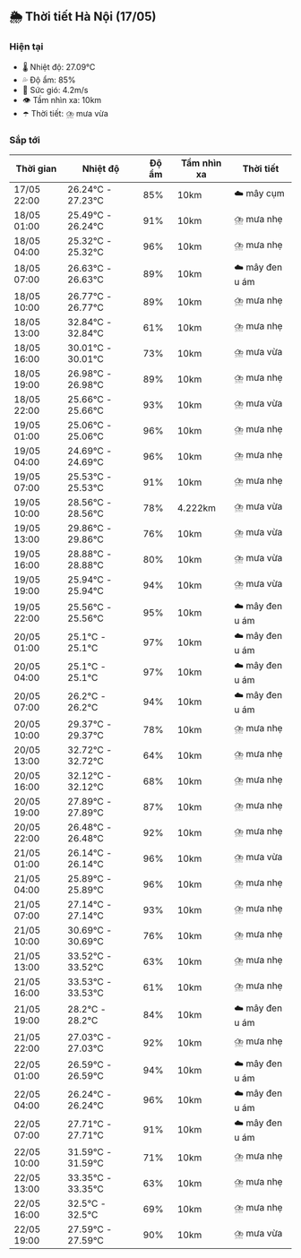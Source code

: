 ## 🌦️ Thời tiết Hà Nội (17/05)

### Hiện tại

- 🌡️ Nhiệt độ: 27.09℃
- 💦 Độ ẩm: 85%
- 💨 Sức gió: 4.2m/s
- 👁️ Tầm nhìn xa: 10km
- ☂️ Thời tiết: ⛈️ mưa vừa

### Sắp tới

| Thời gian | Nhiệt độ | Độ ẩm | Tầm nhìn xa | Thời tiết |
| --- | --- | --- | --- | --- |
| 17/05 22:00 | 26.24℃ - 27.23℃ | 85% | 10km | ☁️ mây cụm |
| 18/05 01:00 | 25.49℃ - 26.24℃ | 91% | 10km | ⛈️ mưa nhẹ |
| 18/05 04:00 | 25.32℃ - 25.32℃ | 96% | 10km | ⛈️ mưa nhẹ |
| 18/05 07:00 | 26.63℃ - 26.63℃ | 89% | 10km | ☁️ mây đen u ám |
| 18/05 10:00 | 26.77℃ - 26.77℃ | 89% | 10km | ⛈️ mưa nhẹ |
| 18/05 13:00 | 32.84℃ - 32.84℃ | 61% | 10km | ⛈️ mưa nhẹ |
| 18/05 16:00 | 30.01℃ - 30.01℃ | 73% | 10km | ⛈️ mưa vừa |
| 18/05 19:00 | 26.98℃ - 26.98℃ | 89% | 10km | ⛈️ mưa nhẹ |
| 18/05 22:00 | 25.66℃ - 25.66℃ | 93% | 10km | ⛈️ mưa vừa |
| 19/05 01:00 | 25.06℃ - 25.06℃ | 96% | 10km | ⛈️ mưa nhẹ |
| 19/05 04:00 | 24.69℃ - 24.69℃ | 96% | 10km | ⛈️ mưa nhẹ |
| 19/05 07:00 | 25.53℃ - 25.53℃ | 91% | 10km | ⛈️ mưa nhẹ |
| 19/05 10:00 | 28.56℃ - 28.56℃ | 78% | 4.222km | ⛈️ mưa vừa |
| 19/05 13:00 | 29.86℃ - 29.86℃ | 76% | 10km | ⛈️ mưa vừa |
| 19/05 16:00 | 28.88℃ - 28.88℃ | 80% | 10km | ⛈️ mưa vừa |
| 19/05 19:00 | 25.94℃ - 25.94℃ | 94% | 10km | ⛈️ mưa vừa |
| 19/05 22:00 | 25.56℃ - 25.56℃ | 95% | 10km | ☁️ mây đen u ám |
| 20/05 01:00 | 25.1℃ - 25.1℃ | 97% | 10km | ☁️ mây đen u ám |
| 20/05 04:00 | 25.1℃ - 25.1℃ | 97% | 10km | ☁️ mây đen u ám |
| 20/05 07:00 | 26.2℃ - 26.2℃ | 94% | 10km | ☁️ mây đen u ám |
| 20/05 10:00 | 29.37℃ - 29.37℃ | 78% | 10km | ⛈️ mưa nhẹ |
| 20/05 13:00 | 32.72℃ - 32.72℃ | 64% | 10km | ⛈️ mưa nhẹ |
| 20/05 16:00 | 32.12℃ - 32.12℃ | 68% | 10km | ⛈️ mưa nhẹ |
| 20/05 19:00 | 27.89℃ - 27.89℃ | 87% | 10km | ⛈️ mưa nhẹ |
| 20/05 22:00 | 26.48℃ - 26.48℃ | 92% | 10km | ⛈️ mưa nhẹ |
| 21/05 01:00 | 26.14℃ - 26.14℃ | 96% | 10km | ⛈️ mưa vừa |
| 21/05 04:00 | 25.89℃ - 25.89℃ | 96% | 10km | ⛈️ mưa nhẹ |
| 21/05 07:00 | 27.14℃ - 27.14℃ | 93% | 10km | ⛈️ mưa nhẹ |
| 21/05 10:00 | 30.69℃ - 30.69℃ | 76% | 10km | ⛈️ mưa nhẹ |
| 21/05 13:00 | 33.52℃ - 33.52℃ | 63% | 10km | ⛈️ mưa nhẹ |
| 21/05 16:00 | 33.53℃ - 33.53℃ | 61% | 10km | ⛈️ mưa nhẹ |
| 21/05 19:00 | 28.2℃ - 28.2℃ | 84% | 10km | ☁️ mây đen u ám |
| 21/05 22:00 | 27.03℃ - 27.03℃ | 92% | 10km | ⛈️ mưa nhẹ |
| 22/05 01:00 | 26.59℃ - 26.59℃ | 94% | 10km | ☁️ mây đen u ám |
| 22/05 04:00 | 26.24℃ - 26.24℃ | 96% | 10km | ☁️ mây đen u ám |
| 22/05 07:00 | 27.71℃ - 27.71℃ | 91% | 10km | ☁️ mây đen u ám |
| 22/05 10:00 | 31.59℃ - 31.59℃ | 71% | 10km | ⛈️ mưa nhẹ |
| 22/05 13:00 | 33.35℃ - 33.35℃ | 63% | 10km | ⛈️ mưa nhẹ |
| 22/05 16:00 | 32.5℃ - 32.5℃ | 69% | 10km | ⛈️ mưa nhẹ |
| 22/05 19:00 | 27.59℃ - 27.59℃ | 90% | 10km | ⛈️ mưa vừa |

